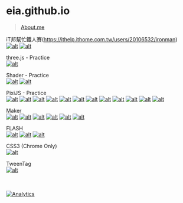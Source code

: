 eia.github.io
=============
> [About.me](http:about.me/eia) <br/>


iT邦幫忙鐵人賽(https://ithelp.ithome.com.tw/users/20106532/ironman)<br/>
[![alt](2018ironman/pics/ironman_sticker-9-web.png)](https://ithelp.ithome.com.tw/users/20106532/ironman/1249)
[![alt](ironman/2020/pics/webs.png)](https://ithelp.ithome.com.tw/users/20106532/ironman/2869)

three.js - Practice<br/>
[![alt](threejs/170719/demo_359x150.jpg)](https://eia.github.io/threejs/170719/?s=io)

Shader - Practice<br/>
[![alt](pixijs/181029/demo_359x150.jpg)](https://eia.github.io/pixijs/181029/)
[![alt](pixijs/190422/demo_359x150.jpg)](https://eia.github.io/pixijs/190422/)

PixiJS - Practice <br/>
[![alt](pixijs/190410/demo_359x150.jpg)](https://eia.github.io/pixijs/190410/)
[![alt](pixijs/180706/demo_359x150.jpg)](https://eia.github.io/pixijs/180706/)
[![alt](pixijs/180507/demo_359x150.jpg)](https://eia.github.io/pixijs/180507/)
[![alt](pixijs/180328/demo_359x150.jpg)](https://eia.github.io/pixijs/180328/)
[![alt](pixijs/171128/demo_359x150.jpg)](https://eia.github.io/pixijs/171128/)
[![alt](pixijs/170613/demo_359x150.jpg)](https://eia.github.io/pixijs/170613/)
[![alt](pixijs/170419/demo_359x150.jpg)](https://eia.github.io/pixijs/170419/)
[![alt](pixijs/170329/demo_359x150.jpg)](https://eia.github.io/pixijs/170329/)
[![alt](pixijs/170320/demo_359x150.jpg)](https://eia.github.io/pixijs/170320/)
[![alt](pixijs/170317/demo_359x150.jpg)](https://eia.github.io/pixijs/170317/)
[![alt](pixijs/160913/demo_359x150.jpg)](https://eia.github.io/pixijs/160913/)
[![alt](pixijs/160906/demo_359x150.jpg)](https://eia.github.io/pixijs/160906/)

Maker <br/>
[![alt](demo/181221/demo_359x150.jpg)](https://eia.github.io/demo/181221/)
[![alt](demo/170917/demo_359x150.jpg)](https://eia.github.io/demo/170917/)
[![alt](demo/160406/demo_359x150.jpg)](https://eia.github.io/demo/160406/)
[![alt](demo/160224/demo_359x150.jpg)](https://eia.github.io/demo/160224/)
[![alt](demo/150805/demo_359x150.jpg)](https://eia.github.io/demo/150805/)
[![alt](demo/150525/demo_359x150.jpg)](https://eia.github.io/demo/150525/)

FLASH <br/>
[![alt](demo/130822/demo_359x150.jpg)](https://eia.github.io/demo/130822/)
[![alt](demo/130823/demo_359x150.jpg)](https://eia.github.io/demo/130823/)
[![alt](demo/130824/demo_359x150.jpg)](https://eia.github.io/demo/130824/)

CSS3 (Chrome Only) <br/>
[![alt](demo/131203/demo_359x150.jpg)](https://eia.github.io/demo/131203/lv11.html)

TweenTag <br/>
[![alt](demo/140819/demo_359x150.jpg)](https://eia.github.io/demo/140819/demo.html)

<br/><br/>
[![Analytics](https://ga-beacon.appspot.com/UA-17772443-6/index)](https://github.com/igrigorik/ga-beacon)